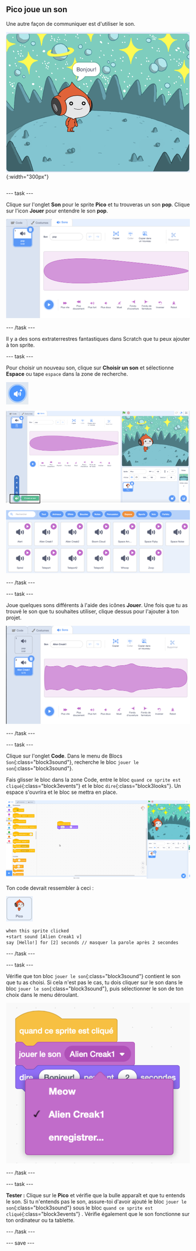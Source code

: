 ## Pico joue un son

<div style="display: flex; flex-wrap: wrap">
<div style="flex-basis: 200px; flex-grow: 1; margin-right: 15px;">
Une autre façon de communiquer est d'utiliser le son.
</div>
<div>

![Le sprite Pico disant : "Bonjour !"](images/pico-step2.png){:width="300px"}

</div>
</div>

--- task ---

Clique sur l'onglet **Son** pour le sprite **Pico** et tu trouveras un son **pop**. Clique sur l'icon **Jouer** pour entendre le son **pop**.

![Jouer le son pop dans l'onglet Sons.](images/pico-sound-play.png)

--- /task ---

Il y a des sons extraterrestres fantastiques dans Scratch que tu peux ajouter à ton sprite.

--- task ---

Pour choisir un nouveau son, clique sur **Choisir un son** et sélectionne **Espace** ou tape `espace` dans la zone de recherche.

![L'icône « Choisir un son ».](images/sound-button.png)

![L'éditeur Scratch avec « Choisir un son » en surbrillance.](images/pico-choose-sound.png)

![La catégorie « Espace » dans la bibliothèque de sons.](images/pico-space-category.png)

--- /task ---

--- task ---

Joue quelques sons différents à l'aide des icônes **Jouer**. Une fois que tu as trouvé le son que tu souhaites utiliser, clique dessus pour l'ajouter à ton projet.

![Un exemple de son (le son Alien Creak1) affiché sous le son pop dans l'onglet Sons.](images/pico-inserted-sound.png)

--- /task ---

--- task ---

Clique sur l'onglet **Code**. Dans le menu de Blocs `Son`{:class="block3sound"}, recherche le bloc `jouer le son`{:class="block3sound"}.

Fais glisser le bloc dans la zone Code, entre le bloc `quand ce sprite est cliqué`{:class="block3events"} et le bloc `dire`{:class="block3looks"}. Un espace s'ouvrira et le bloc se mettra en place.

![Le bloc « jouer le son » étant ajouté entre les deux blocs.](images/pico-insert-block.gif)

Ton code devrait ressembler à ceci :

![Le sprite Pico.](images/pico-sprite.png)

```blocks3
when this sprite clicked
+start sound [Alien Creak1 v] 
say [Hello!] for [2] seconds // masquer la parole après 2 secondes
```

--- /task ---

--- task ---

Vérifie que ton bloc `jouer le son`{:class="block3sound"} contient le son que tu as choisi. Si cela n'est pas le cas, tu dois cliquer sur le son dans le bloc `jouer le son`{:class="block3sound"}, puis sélectionner le son de ton choix dans le menu déroulant.

![En cliquant sur le son Alien Creak1 dans le menu déroulant du bloc « démarrer le son ».](images/pico-sound-menu.png)

--- /task ---

--- task ---

**Tester :** Clique sur le **Pico** et vérifie que la bulle apparaît et que tu entends le son. Si tu n'entends pas le son, assure-toi d'avoir ajouté le bloc `jouer le son`{:class="block3sound"} sous le bloc `quand ce sprite est cliqué`{:class="block3events”} . Vérifie également que le son fonctionne sur ton ordinateur ou ta tablette.

--- /task ---

--- save ---


